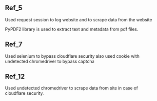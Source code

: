 ## Ref_5
Used request session to log website and to scrape data from the website

PyPDF2 library is used to extract text and metadata from pdf files.

## Ref_7

Used selenium to bypass cloudflare security also used cookie with undetected chromedriver to bypass captcha

## Ref_12

Used undetected chromedriver to scrape data from site in case of cloudflare security.

